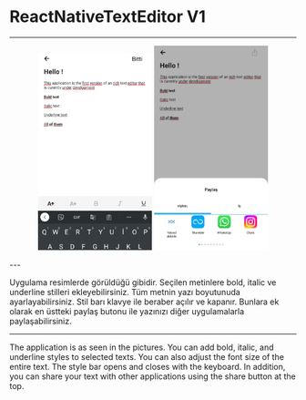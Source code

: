 # ReactNativeTextEditor V1
---
<p align="center">
<img src="./images/appImage1.jpg" alt="örnek resim" width="200">
<img src="./images/appImage2.jpg" alt="örnek resim" width="200">
  </p>
---

Uygulama resimlerde görüldüğü gibidir. Seçilen metinlere bold, italic ve underline stilleri ekleyebilirsiniz. Tüm metnin yazı boyutunuda ayarlayabilirsiniz. Stil barı klavye ile beraber açılır ve kapanır.
Bunlara ek olarak en üstteki paylaş butonu ile yazınızı diğer uygulamalarla paylaşabilirsiniz.

---

The application is as seen in the pictures. You can add bold, italic, and underline styles to selected texts. You can also adjust the font size of the entire text. The style bar opens and closes with the keyboard.
In addition, you can share your text with other applications using the share button at the top.

